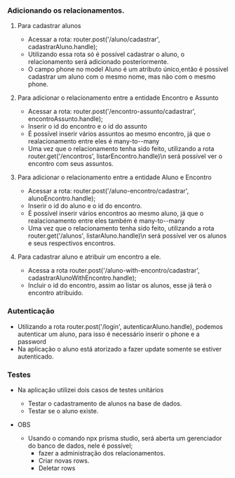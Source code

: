### Adicionando os relacionamentos.

1. Para cadastrar alunos

    * Acessar a rota: router.post('/aluno/cadastrar', cadastrarAluno.handle); 
    * Utilizando essa rota só é possível cadastrar o aluno, o relacionamento será adicionado posteriormente.
    * O campo phone no model Aluno é um atributo único,então é possível cadastrar um aluno com o mesmo nome, mas não com o mesmo phone. 

2. Para adicionar o relacionamento entre a entidade Encontro e Assunto

    * Acessar a rota: router.post('/encontro-assunto/cadastrar', encontroAssunto.handle);
    * Inserir o id do encontro e o id do assunto
    * É possível inserir vários assuntos ao mesmo encontro, já que o realacionamento entre eles é many-to--many
    * Uma vez que o relacionamento tenha sido feito, utilizando a rota router.get('/encontros', listarEncontro.handle)\n
    será possível ver o encontro com seus assuntos.
    

3. Para adicionar o relacionamento entre a entidade Aluno e Encontro

    * Acessar a rota: router.post('/aluno-encontro/cadastrar', alunoEncontro.handle);
    * Inserir o id do aluno e o id do encontro.
    * É possível inserir vários encontros ao mesmo aluno, já que o realacionamento entre eles também é many-to--many
    * Uma vez que o relacionamento tenha sido feito, utilizando a rota router.get('/alunos', listarAluno.handle)\n
    será possível ver os alunos e seus respectivos encontros.

4. Para cadastrar aluno e atribuir um encontro a ele.
   
   * Acessa a rota router.post('/aluno-with-encontro/cadastrar', cadastrarAlunoWithEncontro.handle);
   * Incluir o id do encontro, assim ao listar os alunos, esse já terá o encontro atribuido.

### Autenticação
   
   * Utilizando a rota router.post('/login', autenticarAluno.handle), podemos autenticar um aluno, para isso é necessário inserir o phone e a password
   * Na aplicação o aluno está atorizado a fazer update somente se estiver autenticado.

### Testes

   * Na aplicação utilizei dois casos de testes unitários
      * Testar o cadastramento de alunos na base de dados.
      * Testar se o aluno existe.

* OBS
    * Usando o comando npx prisma studio, será aberta um gerenciador do banco de dados, nele é possível; 
        * fazer a administração dos relacionamentos.
        * Criar novas rows.
        * Deletar rows
    
